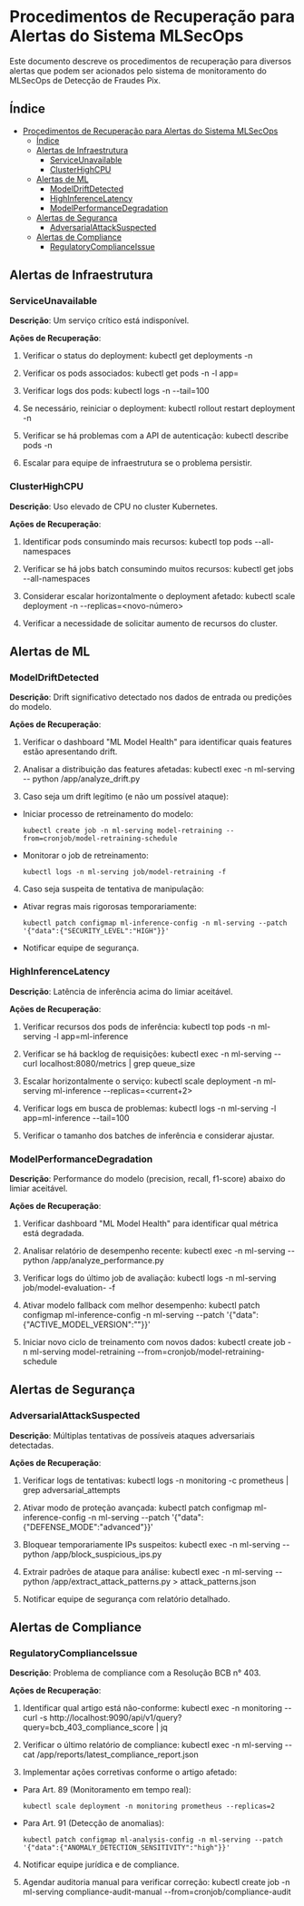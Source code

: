 # Procedimentos de Recuperação para Alertas do Sistema MLSecOps

Este documento descreve os procedimentos de recuperação para diversos alertas que podem ser acionados pelo sistema de monitoramento do MLSecOps de Detecção de Fraudes Pix.

## Índice

- [Procedimentos de Recuperação para Alertas do Sistema MLSecOps](#procedimentos-de-recuperação-para-alertas-do-sistema-mlsecops)
  - [Índice](#índice)
  - [Alertas de Infraestrutura](#alertas-de-infraestrutura)
    - [ServiceUnavailable](#serviceunavailable)
    - [ClusterHighCPU](#clusterhighcpu)
  - [Alertas de ML](#alertas-de-ml)
    - [ModelDriftDetected](#modeldriftdetected)
    - [HighInferenceLatency](#highinferencelatency)
    - [ModelPerformanceDegradation](#modelperformancedegradation)
  - [Alertas de Segurança](#alertas-de-segurança)
    - [AdversarialAttackSuspected](#adversarialattacksuspected)
  - [Alertas de Compliance](#alertas-de-compliance)
    - [RegulatoryComplianceIssue](#regulatorycomplianceissue)

## Alertas de Infraestrutura

### ServiceUnavailable

**Descrição**: Um serviço crítico está indisponível.

**Ações de Recuperação**:

1. Verificar o status do deployment:
kubectl get deployments -n <namespace> <deployment-name>
2. Verificar os pods associados:
kubectl get pods -n <namespace> -l app=<app-label>
3. Verificar logs dos pods:
kubectl logs -n <namespace> <pod-name> --tail=100

4. Se necessário, reiniciar o deployment:
kubectl rollout restart deployment -n <namespace> <deployment-name>

5. Verificar se há problemas com a API de autenticação:
kubectl describe pods -n <namespace> <pod-name>

6. Escalar para equipe de infraestrutura se o problema persistir.

### ClusterHighCPU

**Descrição**: Uso elevado de CPU no cluster Kubernetes.

**Ações de Recuperação**:

1. Identificar pods consumindo mais recursos:
kubectl top pods --all-namespaces

2. Verificar se há jobs batch consumindo muitos recursos:
kubectl get jobs --all-namespaces

3. Considerar escalar horizontalmente o deployment afetado:
kubectl scale deployment -n <namespace> <deployment-name> --replicas=<novo-número>

4. Verificar a necessidade de solicitar aumento de recursos do cluster.

## Alertas de ML

### ModelDriftDetected

**Descrição**: Drift significativo detectado nos dados de entrada ou predições do modelo.

**Ações de Recuperação**:

1. Verificar o dashboard "ML Model Health" para identificar quais features estão apresentando drift.

2. Analisar a distribuição das features afetadas:
kubectl exec -n ml-serving <pod-ml-analysis> -- python /app/analyze_drift.py

3. Caso seja um drift legítimo (e não um possível ataque):
- Iniciar processo de retreinamento do modelo:
  ```
  kubectl create job -n ml-serving model-retraining --from=cronjob/model-retraining-schedule
  ```
- Monitorar o job de retreinamento:
  ```
  kubectl logs -n ml-serving job/model-retraining -f
  ```

4. Caso seja suspeita de tentativa de manipulação:
- Ativar regras mais rigorosas temporariamente:
  ```
  kubectl patch configmap ml-inference-config -n ml-serving --patch '{"data":{"SECURITY_LEVEL":"HIGH"}}'
  ```
- Notificar equipe de segurança.

### HighInferenceLatency

**Descrição**: Latência de inferência acima do limiar aceitável.

**Ações de Recuperação**:

1. Verificar recursos dos pods de inferência:
kubectl top pods -n ml-serving -l app=ml-inference

2. Verificar se há backlog de requisições:
kubectl exec -n ml-serving <pod-name> -- curl localhost:8080/metrics | grep queue_size

3. Escalar horizontalmente o serviço:
kubectl scale deployment -n ml-serving ml-inference --replicas=<current+2>

4. Verificar logs em busca de problemas:
kubectl logs -n ml-serving -l app=ml-inference --tail=100

5. Verificar o tamanho dos batches de inferência e considerar ajustar.

### ModelPerformanceDegradation

**Descrição**: Performance do modelo (precision, recall, f1-score) abaixo do limiar aceitável.

**Ações de Recuperação**:

1. Verificar dashboard "ML Model Health" para identificar qual métrica está degradada.

2. Analisar relatório de desempenho recente:
kubectl exec -n ml-serving <pod-ml-analysis> -- python /app/analyze_performance.py

3. Verificar logs do último job de avaliação:
kubectl logs -n ml-serving job/model-evaluation-<timestamp> -f

4. Ativar modelo fallback com melhor desempenho:
kubectl patch configmap ml-inference-config -n ml-serving --patch '{"data":{"ACTIVE_MODEL_VERSION":"<previous-stable-version>"}}'

5. Iniciar novo ciclo de treinamento com novos dados:
kubectl create job -n ml-serving model-retraining --from=cronjob/model-retraining-schedule

## Alertas de Segurança

### AdversarialAttackSuspected

**Descrição**: Múltiplas tentativas de possíveis ataques adversariais detectadas.

**Ações de Recuperação**:

1. Verificar logs de tentativas:
kubectl logs -n monitoring <prometheus-pod> -c prometheus | grep adversarial_attempts

2. Ativar modo de proteção avançada:
kubectl patch configmap ml-inference-config -n ml-serving --patch '{"data":{"DEFENSE_MODE":"advanced"}}'

3. Bloquear temporariamente IPs suspeitos:
kubectl exec -n ml-serving <security-pod> -- python /app/block_suspicious_ips.py

4. Extrair padrões de ataque para análise:
kubectl exec -n ml-serving <security-pod> -- python /app/extract_attack_patterns.py > attack_patterns.json

5. Notificar equipe de segurança com relatório detalhado.

## Alertas de Compliance

### RegulatoryComplianceIssue

**Descrição**: Problema de compliance com a Resolução BCB n° 403.

**Ações de Recuperação**:

1. Identificar qual artigo está não-conforme:
kubectl exec -n monitoring <prometheus-pod> -- curl -s http://localhost:9090/api/v1/query?query=bcb_403_compliance_score | jq

2. Verificar o último relatório de compliance:
kubectl exec -n ml-serving <compliance-pod> -- cat /app/reports/latest_compliance_report.json

3. Implementar ações corretivas conforme o artigo afetado:
- Para Art. 89 (Monitoramento em tempo real):
  ```
  kubectl scale deployment -n monitoring prometheus --replicas=2
  ```
- Para Art. 91 (Detecção de anomalias):
  ```
  kubectl patch configmap ml-analysis-config -n ml-serving --patch '{"data":{"ANOMALY_DETECTION_SENSITIVITY":"high"}}'
  ```

4. Notificar equipe jurídica e de compliance.

5. Agendar auditoria manual para verificar correção:
kubectl create job -n ml-serving compliance-audit-manual --from=cronjob/compliance-audit